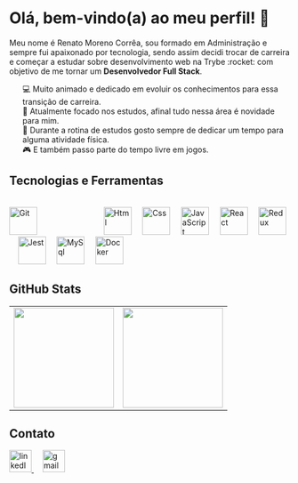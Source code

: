# Olá, bem-vindo(a) ao meu perfil! 👋

<p>Meu nome é Renato Moreno Corrêa, sou formado em Administração e sempre fui apaixonado por tecnologia, sendo assim decidi trocar de carreira e começar a estudar sobre desenvolvimento web na Trybe :rocket: com objetivo de me tornar um <b>Desenvolvedor Full Stack</b>.</p>

<ul style="list-style-type:none">
  <li>💻 Muito animado e dedicado em evoluir os conhecimentos para essa transição de carreira.</li>
  <li>📖 Atualmente focado nos estudos, afinal tudo nessa área é novidade para mim.</li>
  <li>🏃 Durante a rotina de estudos gosto sempre de dedicar um tempo para alguma atividade física.</li>
  <li>🎮 E também passo parte do tempo livre em jogos.</li>
</ul>

## Tecnologias e Ferramentas
<br>
<div>
  <img alt="Git" height="50" width="50" style="margin-right: 100px;" src="https://cdn.jsdelivr.net/gh/devicons/devicon/icons/git/git-original.svg">
  &nbsp
  &nbsp
  <img alt="Html" height="50" width="50" src="https://cdn.jsdelivr.net/gh/devicons/devicon/icons/html5/html5-original.svg">
  &nbsp
  &nbsp
  <img alt="Css" height="50" width="50" src="https://cdn.jsdelivr.net/gh/devicons/devicon/icons/css3/css3-original.svg">
  &nbsp
  &nbsp
  <img alt="JavaScript" height="50" width="50" src="https://cdn.jsdelivr.net/gh/devicons/devicon/icons/javascript/javascript-original.svg">
  &nbsp
  &nbsp
  <img alt="React" height="50" width="50" src="https://cdn.jsdelivr.net/gh/devicons/devicon/icons/react/react-original.svg">
  &nbsp
  &nbsp
  <img alt="Redux" height="50" width="50" src="https://cdn.jsdelivr.net/gh/devicons/devicon/icons/redux/redux-original.svg">
  &nbsp
  &nbsp
  <img alt="Jest" height="50" width="50" src="https://cdn.jsdelivr.net/gh/devicons/devicon/icons/jest/jest-plain.svg">
  &nbsp
  &nbsp
  <img alt="MySql" height="50" width="50" src="https://cdn.jsdelivr.net/gh/devicons/devicon/icons/mysql/mysql-original-wordmark.svg">
  &nbsp
  &nbsp
  <img alt="Docker" height="50" width="50" src="https://cdn.jsdelivr.net/gh/devicons/devicon/icons/docker/docker-original.svg" />
</div>

## GitHub Stats
<table>
  <tr>
    <td>
      <a href="https://github.com/ree1moreno" target="_blank">
        <img align="center" height="180em" src="https://github-readme-stats.vercel.app/api?username=ree1moreno&show_icons=true&theme=vision-friendly-dark&include_all_commits=true&count_private=true" />
      </a>
    </td>
    <td>
      <a href="https://github.com/ree1moreno" target="_blank" target="_blank">
        <img align="center" height="180em" src="https://github-readme-stats.vercel.app/api/top-langs/?username=ree1moreno&layout=compact&langs_count=7&theme=vision-friendly-dark" />
      </a>
    </td>
  </tr>
</table>

## Contato
<div>
  <a href="https://www.linkedin.com/in/reemoreno/" target="_blank" style="margin_right: 100px">
    <img width="40px" alt="linkedIn" src="https://cdn.jsdelivr.net/gh/devicons/devicon/icons/linkedin/linkedin-original.svg" />
  </a>
  &nbsp
  &nbsp
  <a href="mailto:renats.mc@gmail.com" target="_blank">
    <img width="40px" alt="gmail" src="https://cdn.jsdelivr.net/gh/devicons/devicon/icons/google/google-original.svg" />
  </a>
</div>
